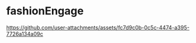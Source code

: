 # fashionEngage

https://github.com/user-attachments/assets/fc7d9c0b-0c5c-4474-a395-7726a134a09c



